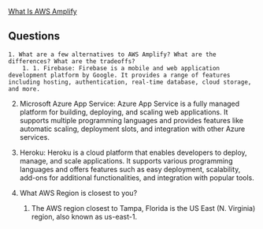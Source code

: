 [What Is AWS Amplify](https://beabetterdev.com/2021/09/22/what-is-aws-amplify/)

## Questions

	1. What are a few alternatives to AWS Amplify? What are the differences? What are the tradeoffs?
		1. 1. Firebase: Firebase is a mobile and web application development platform by Google. It provides a range of features including hosting, authentication, real-time database, cloud storage, and more.
    
2. Microsoft Azure App Service: Azure App Service is a fully managed platform for building, deploying, and scaling web applications. It supports multiple programming languages and provides features like automatic scaling, deployment slots, and integration with other Azure services.
    
3. Heroku: Heroku is a cloud platform that enables developers to deploy, manage, and scale applications. It supports various programming languages and offers features such as easy deployment, scalability, add-ons for additional functionalities, and integration with popular tools.
1. What AWS Region is closest to you?
	1. The AWS region closest to Tampa, Florida is the US East (N. Virginia) region, also known as us-east-1.